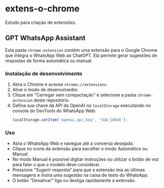 # extens-o-chrome
Estudo para criação de extensões.

## GPT WhatsApp Assistant

Esta pasta `chrome-extension` contém uma extensão para o Google Chrome que integra o WhatsApp Web ao ChatGPT. Ela permite gerar sugestões de respostas de forma automática ou manual.

### Instalação de desenvolvimento
1. Abra o Chrome e acesse `chrome://extensions`.
2. Ative o modo de desenvolvedor.
3. Clique em "Carregar sem compactação" e selecione a pasta `chrome-extension` deste repositório.
4. Defina sua chave da API da OpenAI no `localStorage` executando no console do DevTools do WhatsApp Web:
   ```js
   localStorage.setItem('openai_api_key', 'SUA_CHAVE');
   ```

### Uso
- Abra o WhatsApp Web e navegue até a conversa desejada.
- Clique no ícone da extensão para escolher o modo Automático ou Manual.
- No modo Manual é possível digitar instruções ou utilizar o botão de voz para falar o que o modelo deve considerar.
- Pressione "Sugerir resposta" para que a extensão leia as últimas mensagens e insira uma sugestão na caixa de texto do WhatsApp.
- O botão "Desativar" liga ou desliga rapidamente a extensão.
